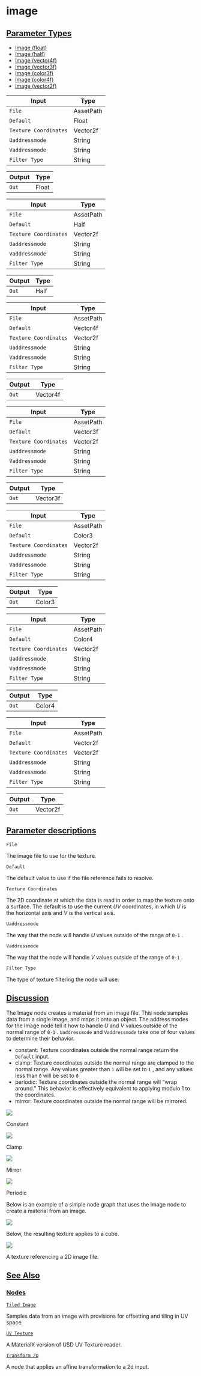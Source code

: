 # image


[Parameter Types](/documentation/shadergraph/2d-texture/image#Parameter-Types)
------------------------------------------------------------------------------

* [Image (float)](#)
* [Image (half)](#)
* [Image (vector4f)](#)
* [Image (vector3f)](#)
* [Image (color3f)](#)
* [Image (color4f)](#)
* [Image (vector2f)](#)

| Input | Type |
| --- | --- |
| `File` | AssetPath |
| `Default` | Float |
| `Texture Coordinates` | Vector2f |
| `Uaddressmode` | String |
| `Vaddressmode` | String |
| `Filter Type` | String |

| Output | Type |
| --- | --- |
| `Out` | Float |

| Input | Type |
| --- | --- |
| `File` | AssetPath |
| `Default` | Half |
| `Texture Coordinates` | Vector2f |
| `Uaddressmode` | String |
| `Vaddressmode` | String |
| `Filter Type` | String |

| Output | Type |
| --- | --- |
| `Out` | Half |

| Input | Type |
| --- | --- |
| `File` | AssetPath |
| `Default` | Vector4f |
| `Texture Coordinates` | Vector2f |
| `Uaddressmode` | String |
| `Vaddressmode` | String |
| `Filter Type` | String |

| Output | Type |
| --- | --- |
| `Out` | Vector4f |

| Input | Type |
| --- | --- |
| `File` | AssetPath |
| `Default` | Vector3f |
| `Texture Coordinates` | Vector2f |
| `Uaddressmode` | String |
| `Vaddressmode` | String |
| `Filter Type` | String |

| Output | Type |
| --- | --- |
| `Out` | Vector3f |

| Input | Type |
| --- | --- |
| `File` | AssetPath |
| `Default` | Color3 |
| `Texture Coordinates` | Vector2f |
| `Uaddressmode` | String |
| `Vaddressmode` | String |
| `Filter Type` | String |

| Output | Type |
| --- | --- |
| `Out` | Color3 |

| Input | Type |
| --- | --- |
| `File` | AssetPath |
| `Default` | Color4 |
| `Texture Coordinates` | Vector2f |
| `Uaddressmode` | String |
| `Vaddressmode` | String |
| `Filter Type` | String |

| Output | Type |
| --- | --- |
| `Out` | Color4 |

| Input | Type |
| --- | --- |
| `File` | AssetPath |
| `Default` | Vector2f |
| `Texture Coordinates` | Vector2f |
| `Uaddressmode` | String |
| `Vaddressmode` | String |
| `Filter Type` | String |

| Output | Type |
| --- | --- |
| `Out` | Vector2f |

[Parameter descriptions](/documentation/shadergraph/2d-texture/image#Parameter-descriptions)
--------------------------------------------------------------------------------------------

`File` 

 The image file to use for the texture.
 

`Default` 

 The default value to use if the ​file​ reference fails to resolve.
 

`Texture Coordinates` 

 The 2D coordinate at which the data is read in order to map the texture onto a surface. The default is to use the current
 *UV* 
 coordinates, in which
 *U* 
 is the horizontal axis and
 *V* 
 is the vertical axis.
 

`Uaddressmode` 

 The way that the node will handle
 *U* 
 values outside of the range of
 `0-1` 
 .
 

`Vaddressmode` 

 The way that the node will handle
 *V* 
 values outside of the range of
 `0-1` 
 .
 

`Filter Type` 

 The type of texture filtering the node will use.
 

[Discussion](/documentation/shadergraph/2d-texture/image#Discussion)
--------------------------------------------------------------------

 The Image node creates a material from an image file. This node samples data from a single image, and maps it onto an object. The address modes for the Image node tell it how to handle
 *U* 
 and
 *V* 
 values outside of the normal range of
 `0-1` 
 .
 `Uaddressmode` 
 and
 `Vaddressmode` 
 take one of four values to determine their behavior.
 

* constant: Texture coordinates outside the normal range return the
 `Default` 
 input.
* clamp: Texture coordinates outside the normal range are clamped to the normal range. Any values greater than
 `1` 
 will be set to
 `1` 
 , and any values less than
 `0` 
 will be set to
 `0`
* periodic: Texture coordinates outside the normal range will “wrap around.” This behavior is effectively equivalent to applying modulo 1 to the coordinates.
* mirror: Texture coordinates outside the normal range will be mirrored.

![](https://docs-assets.developer.apple.com/published/a5c21ae2f55ee54ef910b7d0f2941c4f/ImageAddressMode1.png)

 Constant
 

![](https://docs-assets.developer.apple.com/published/3b2d0556868d5496815f8c86cb7f4a8d/ImageAddressMode2.png)

 Clamp
 

![](https://docs-assets.developer.apple.com/published/b31f98bbcd0a9cdbf393da99d549082a/ImageAddressMode3.png)

 Mirror
 

![](https://docs-assets.developer.apple.com/published/675900c021a8416e3336941e357076ef/ImageAddressMode4.png)

 Periodic
 

 Below is an example of a simple node graph that uses the Image node to create a material from an image.
 

![](https://docs-assets.developer.apple.com/published/98d58918f59501fe37fa0e93fa270b92/ImageGraph.png)

 Below, the resulting texture applies to a cube.
 

![](https://docs-assets.developer.apple.com/published/353f7f54898ac6f9c13f9374acc8cb66/ImageMaterial.png)

 A texture referencing a 2D image file.

[See Also](/documentation/shadergraph/2d-texture/image#see-also)
----------------------------------------------------------------

### [Nodes](/documentation/shadergraph/2d-texture/image#nodes)

[`Tiled Image`](/documentation/shadergraph/2d-texture/tiled-image)

 Samples data from an image with provisions for offsetting and tiling in UV space.
 

[`UV Texture`](/documentation/shadergraph/2d-texture/uv-texture)

 A MaterialX version of USD UV Texture reader.
 

[`Transform 2D`](/documentation/shadergraph/2d-texture/transform-2d)

 A node that applies an affine transformation to a 2d input.
 

